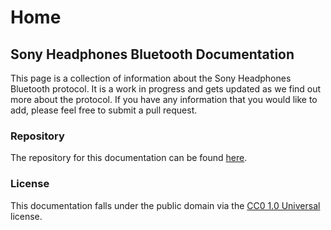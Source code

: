 # Home

## Sony Headphones Bluetooth Documentation

This page is a collection of information about the Sony Headphones Bluetooth protocol. It is a work in progress and gets updated as we find out more about the protocol. If you have any information that you would like to add, please feel free to submit a pull request.

### Repository

The repository for this documentation can be found [here](https://github.com/ohm-app/sony-headphones-bluetooth-documentation).

### License

This documentation falls under the public domain via the [CC0 1.0 Universal](https://creativecommons.org/publicdomain/zero/1.0/) license.

